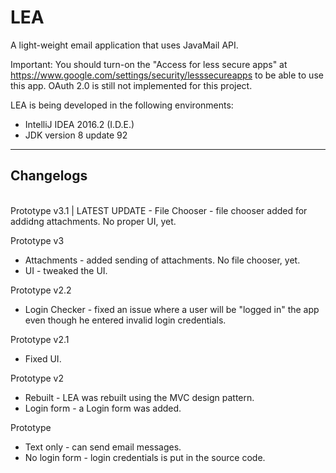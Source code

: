 # LEA
A light-weight email application that uses JavaMail API.

Important: You should turn-on the "Access for less secure apps" at https://www.google.com/settings/security/lesssecureapps to be able to use this app. OAuth 2.0 is still not implemented for this project.

LEA is being developed in the following environments:
 - IntelliJ IDEA 2016.2 (I.D.E.)
 - JDK version 8 update 92
 
<hr>
<h2>Changelogs</h2></br>
Prototype v3.1 | LATEST UPDATE
- File Chooser - file chooser added for addidng attachments. No proper UI, yet.

Prototype v3
- Attachments - added sending of attachments. No file chooser, yet. 
- UI - tweaked the UI.

Prototype v2.2
- Login Checker - fixed an issue where a user will be "logged in" the app even though he entered invalid login credentials.

Prototype v2.1
- Fixed UI.

Prototype v2
- Rebuilt - LEA was rebuilt using the MVC design pattern.
- Login form - a Login form was added.

Prototype
- Text only - can send email messages.
- No login form - login credentials is put in the source code.
